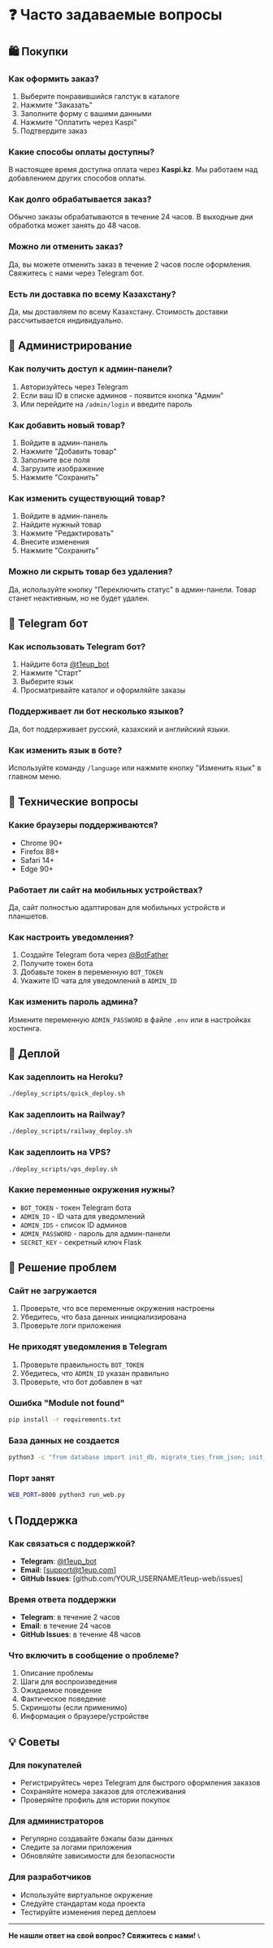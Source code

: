 # ❓ Часто задаваемые вопросы

## 🛍️ Покупки

### Как оформить заказ?
1. Выберите понравившийся галстук в каталоге
2. Нажмите "Заказать"
3. Заполните форму с вашими данными
4. Нажмите "Оплатить через Kaspi"
5. Подтвердите заказ

### Какие способы оплаты доступны?
В настоящее время доступна оплата через **Kaspi.kz**. Мы работаем над добавлением других способов оплаты.

### Как долго обрабатывается заказ?
Обычно заказы обрабатываются в течение 24 часов. В выходные дни обработка может занять до 48 часов.

### Можно ли отменить заказ?
Да, вы можете отменить заказ в течение 2 часов после оформления. Свяжитесь с нами через Telegram бот.

### Есть ли доставка по всему Казахстану?
Да, мы доставляем по всему Казахстану. Стоимость доставки рассчитывается индивидуально.

## 👑 Администрирование

### Как получить доступ к админ-панели?
1. Авторизуйтесь через Telegram
2. Если ваш ID в списке админов - появится кнопка "Админ"
3. Или перейдите на `/admin/login` и введите пароль

### Как добавить новый товар?
1. Войдите в админ-панель
2. Нажмите "Добавить товар"
3. Заполните все поля
4. Загрузите изображение
5. Нажмите "Сохранить"

### Как изменить существующий товар?
1. Войдите в админ-панель
2. Найдите нужный товар
3. Нажмите "Редактировать"
4. Внесите изменения
5. Нажмите "Сохранить"

### Можно ли скрыть товар без удаления?
Да, используйте кнопку "Переключить статус" в админ-панели. Товар станет неактивным, но не будет удален.

## 🤖 Telegram бот

### Как использовать Telegram бот?
1. Найдите бота [@t1eup_bot](https://t.me/t1eup_bot)
2. Нажмите "Старт"
3. Выберите язык
4. Просматривайте каталог и оформляйте заказы

### Поддерживает ли бот несколько языков?
Да, бот поддерживает русский, казахский и английский языки.

### Как изменить язык в боте?
Используйте команду `/language` или нажмите кнопку "Изменить язык" в главном меню.

## 🔧 Технические вопросы

### Какие браузеры поддерживаются?
- Chrome 90+
- Firefox 88+
- Safari 14+
- Edge 90+

### Работает ли сайт на мобильных устройствах?
Да, сайт полностью адаптирован для мобильных устройств и планшетов.

### Как настроить уведомления?
1. Создайте Telegram бота через [@BotFather](https://t.me/botfather)
2. Получите токен бота
3. Добавьте токен в переменную `BOT_TOKEN`
4. Укажите ID чата для уведомлений в `ADMIN_ID`

### Как изменить пароль админа?
Измените переменную `ADMIN_PASSWORD` в файле `.env` или в настройках хостинга.

## 🚀 Деплой

### Как задеплоить на Heroku?
```bash
./deploy_scripts/quick_deploy.sh
```

### Как задеплоить на Railway?
```bash
./deploy_scripts/railway_deploy.sh
```

### Как задеплоить на VPS?
```bash
./deploy_scripts/vps_deploy.sh
```

### Какие переменные окружения нужны?
- `BOT_TOKEN` - токен Telegram бота
- `ADMIN_ID` - ID чата для уведомлений
- `ADMIN_IDS` - список ID админов
- `ADMIN_PASSWORD` - пароль для админ-панели
- `SECRET_KEY` - секретный ключ Flask

## 🐛 Решение проблем

### Сайт не загружается
1. Проверьте, что все переменные окружения настроены
2. Убедитесь, что база данных инициализирована
3. Проверьте логи приложения

### Не приходят уведомления в Telegram
1. Проверьте правильность `BOT_TOKEN`
2. Убедитесь, что `ADMIN_ID` указан правильно
3. Проверьте, что бот добавлен в чат

### Ошибка "Module not found"
```bash
pip install -r requirements.txt
```

### База данных не создается
```bash
python3 -c "from database import init_db, migrate_ties_from_json; init_db(); migrate_ties_from_json()"
```

### Порт занят
```bash
WEB_PORT=8000 python3 run_web.py
```

## 📞 Поддержка

### Как связаться с поддержкой?
- **Telegram**: [@t1eup_bot](https://t.me/t1eup_bot)
- **Email**: [support@t1eup.com]
- **GitHub Issues**: [github.com/YOUR_USERNAME/t1eup-web/issues]

### Время ответа поддержки
- **Telegram**: в течение 2 часов
- **Email**: в течение 24 часов
- **GitHub Issues**: в течение 48 часов

### Что включить в сообщение о проблеме?
1. Описание проблемы
2. Шаги для воспроизведения
3. Ожидаемое поведение
4. Фактическое поведение
5. Скриншоты (если применимо)
6. Информация о браузере/устройстве

## 💡 Советы

### Для покупателей
- Регистрируйтесь через Telegram для быстрого оформления заказов
- Сохраняйте номера заказов для отслеживания
- Проверяйте профиль для истории покупок

### Для администраторов
- Регулярно создавайте бэкапы базы данных
- Следите за логами приложения
- Обновляйте зависимости для безопасности

### Для разработчиков
- Используйте виртуальное окружение
- Следуйте стандартам кода проекта
- Тестируйте изменения перед деплоем

---

**Не нашли ответ на свой вопрос? Свяжитесь с нами!** 📞
